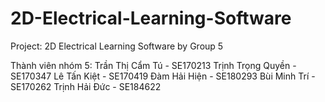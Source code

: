 # 2D-Electrical-Learning-Software
Project: 2D Electrical Learning Software by Group 5

Thành viên nhóm 5:
Trần Thị Cẩm Tú - SE170213
Trịnh Trọng Quyền - SE170347
Lê Tấn Kiệt - SE170419
Đàm Hải Hiện - SE180293
Bùi Minh Trí - SE170262
Trịnh Hải Đức - SE184622
